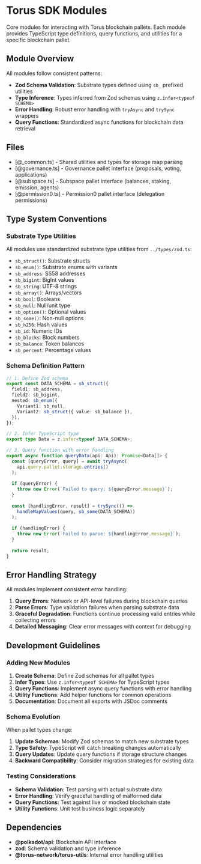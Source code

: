 # Torus SDK Modules

Core modules for interacting with Torus blockchain pallets. Each module provides TypeScript type definitions, query functions, and utilities for a specific blockchain pallet.

## Module Overview

All modules follow consistent patterns:

- **Zod Schema Validation**: Substrate types defined using `sb_` prefixed utilities
- **Type Inference**: Types inferred from Zod schemas using `z.infer<typeof SCHEMA>`
- **Error Handling**: Robust error handling with `tryAsync` and `trySync` wrappers
- **Query Functions**: Standardized async functions for blockchain data retrieval

## Files

- [@_common.ts] - Shared utilities and types for storage map parsing
- [@governance.ts] - Governance pallet interface (proposals, voting, applications)
- [@subspace.ts] - Subspace pallet interface (balances, staking, emission, agents)
- [@permission0.ts] - Permission0 pallet interface (delegation permissions)

## Type System Conventions

### Substrate Type Utilities

All modules use standardized substrate type utilities from `../types/zod.ts`:

- `sb_struct()`: Substrate structs
- `sb_enum()`: Substrate enums with variants
- `sb_address`: SS58 addresses
- `sb_bigint`: BigInt values
- `sb_string`: UTF-8 strings
- `sb_array()`: Arrays/vectors
- `sb_bool`: Booleans
- `sb_null`: Null/unit type
- `sb_option()`: Optional values
- `sb_some()`: Non-null options
- `sb_h256`: Hash values
- `sb_id`: Numeric IDs
- `sb_blocks`: Block numbers
- `sb_balance`: Token balances
- `sb_percent`: Percentage values

### Schema Definition Pattern

```ts
// 1. Define Zod schema
export const DATA_SCHEMA = sb_struct({
  field1: sb_address,
  field2: sb_bigint,
  nested: sb_enum({
    Variant1: sb_null,
    Variant2: sb_struct({ value: sb_balance }),
  }),
});

// 2. Infer TypeScript type
export type Data = z.infer<typeof DATA_SCHEMA>;

// 3. Query function with error handling
export async function queryData(api: Api): Promise<Data[]> {
  const [queryError, query] = await tryAsync(
    api.query.pallet.storage.entries()
  );
  
  if (queryError) {
    throw new Error(`Failed to query: ${queryError.message}`);
  }
  
  const [handlingError, result] = trySync(() =>
    handleMapValues(query, sb_some(DATA_SCHEMA))
  );
  
  if (handlingError) {
    throw new Error(`Failed to parse: ${handlingError.message}`);
  }
  
  return result;
}
```

## Error Handling Strategy

All modules implement consistent error handling:

1. **Query Errors**: Network or API-level failures during blockchain queries
2. **Parse Errors**: Type validation failures when parsing substrate data
3. **Graceful Degradation**: Functions continue processing valid entries while collecting errors
4. **Detailed Messaging**: Clear error messages with context for debugging

## Development Guidelines

### Adding New Modules

1. **Create Schema**: Define Zod schemas for all pallet types
2. **Infer Types**: Use `z.infer<typeof SCHEMA>` for TypeScript types
3. **Query Functions**: Implement async query functions with error handling
4. **Utility Functions**: Add helper functions for common operations
5. **Documentation**: Document all exports with JSDoc comments

### Schema Evolution

When pallet types change:

1. **Update Schemas**: Modify Zod schemas to match new substrate types
2. **Type Safety**: TypeScript will catch breaking changes automatically
3. **Query Updates**: Update query functions if storage structure changes
4. **Backward Compatibility**: Consider migration strategies for existing data

### Testing Considerations

- **Schema Validation**: Test parsing with actual substrate data
- **Error Handling**: Verify graceful handling of malformed data
- **Query Functions**: Test against live or mocked blockchain state
- **Utility Functions**: Unit test business logic separately

## Dependencies

- **@polkadot/api**: Blockchain API interface
- **zod**: Schema validation and type inference
- **@torus-network/torus-utils**: Internal error handling utilities
